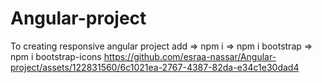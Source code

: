 # Angular-project
To creating responsive angular project add =>  npm i  => npm i bootstrap => npm i bootstrap-icons
https://github.com/esraa-nassar/Angular-project/assets/122831560/6c1021ea-2767-4387-82da-e34c1e30dad4
